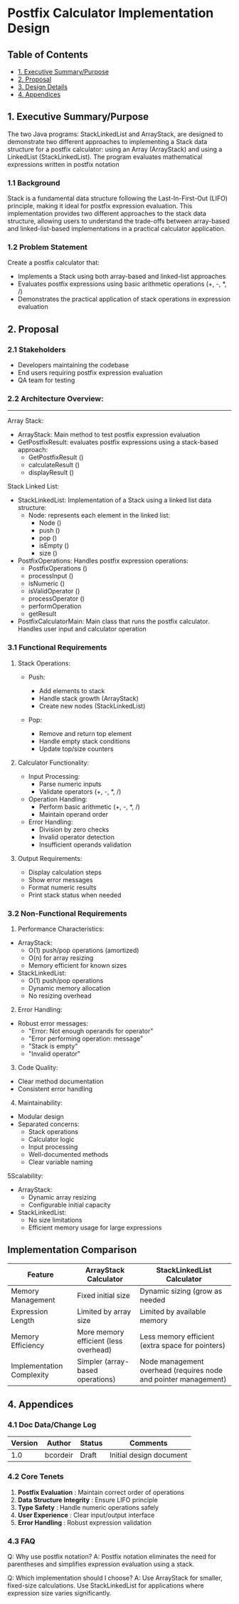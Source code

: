 # Postfix Calculator Implementation Design

## Table of Contents
- [1. Executive Summary/Purpose](#1-executive-summarypurpose)
- [2. Proposal](#2-proposal)
- [3. Design Details](#3-design-details)
- [4. Appendices](#4-appendices)

## 1. Executive Summary/Purpose
The two Java programs: StackLinkedList and ArrayStack, are designed to demonstrate two different approaches to implementing a 
Stack data structure for a postfix calculator: using an Array (ArrayStack) and using a LinkedList (StackLinkedList). 
The program evaluates mathematical expressions written in postfix notation

### 1.1 Background

Stack is a fundamental data structure following the Last-In-First-Out (LIFO) principle, 
making it ideal for postfix expression evaluation. This implementation provides two different 
approaches to the stack data structure, allowing users to understand the trade-offs between array-based and linked-list-based implementations in a practical calculator application.

### 1.2 Problem Statement

Create a postfix calculator that:

- Implements a Stack using both array-based and linked-list approaches
- Evaluates postfix expressions using basic arithmetic operations (+, -, *, /)
- Demonstrates the practical application of stack operations in expression evaluation

## 2. Proposal

### 2.1 Stakeholders

- Developers maintaining the codebase
- End users requiring postfix expression evaluation
- QA team for testing


### 2.2 Architecture Overview:

---
Array Stack:
- ArrayStack: Main method to test postfix expression evaluation
- GetPostfixResult: evaluates postfix expressions using a stack-based approach:
  - GetPostfixResult ()
  - calculateResult ()
  - displayResult ()

Stack Linked List:
- StackLinkedList: Implementation of a Stack using a linked list data structure:
  - Node: represents each element in the linked list:
    - Node ()
    - push ()
    - pop ()
    - isEmpty ()
    - size ()
- PostfixOperations: Handles postfix expression operations:
  - PostfixOperations ()
  - processInput ()
  - isNumeric ()
  - isValidOperator ()
  - processOperator ()
  - performOperation
  - getResult
- PostfixCalculatorMain: Main class that runs the postfix calculator. Handles user input and calculator operation


### 3.1 Functional Requirements

1. Stack Operations:
   - Push:
     - Add elements to stack 
     - Handle stack growth (ArrayStack)
     - Create new nodes (StackLinkedList)

   - Pop:
     - Remove and return top element 
     - Handle empty stack conditions 
     - Update top/size counters

2. Calculator Functionality:
   - Input Processing:
     - Parse numeric inputs 
     - Validate operators (+, -, *, /)
   - Operation Handling:
     - Perform basic arithmetic (+, -, *, /)
     - Maintain operand order 
   - Error Handling:
     - Division by zero checks 
     - Invalid operator detection 
     - Insufficient operands validation
      
3. Output Requirements:
   - Display calculation steps
   - Show error messages 
   - Format numeric results 
   - Print stack status when needed

### 3.2 Non-Functional Requirements

1. Performance Characteristics:
- ArrayStack:
  - O(1) push/pop operations (amortized)
  - O(n) for array resizing 
  - Memory efficient for known sizes
- StackLinkedList:
  - O(1) push/pop operations 
  - Dynamic memory allocation 
  - No resizing overhead

2. Error Handling:
- Robust error messages:
  - "Error: Not enough operands for operator"
  - "Error performing operation: message"
  - "Stack is empty"
  - "Invalid operator"

3. Code Quality:
- Clear method documentation
- Consistent error handling

4. Maintainability:

- Modular design
- Separated concerns:
  - Stack operations 
  - Calculator logic 
  - Input processing 
  - Well-documented methods 
  - Clear variable naming
  
5Scalability:

- ArrayStack:
  - Dynamic array resizing 
  - Configurable initial capacity
- StackLinkedList:
  - No size limitations 
  - Efficient memory usage for large expressions

## Implementation Comparison

| Feature                    | ArrayStack Calculator                 | StackLinkedList Calculator                                      |
|---------------------------|---------------------------------------|-----------------------------------------------------------------|
| Memory Management         | Fixed initial size                    | Dynamic sizing (grow as needed                                  |
| Expression Length         | Limited by array size                 | Limited by available memory                                     |
| Memory Efficiency         | More memory efficient (less overhead) | Less memory efficient (extra space for pointers)                |
| Implementation Complexity | Simpler (array-based operations)      | Node management overhead (requires node and pointer management) |

## 4. Appendices

### 4.1 Doc Data/Change Log

| Version | Author | Status | Comments |
|---------|--------|--------|----------|
| 1.0     | bcordeir | Draft  | Initial design document |

### 4.2 Core Tenets

1. **Postfix Evaluation** : Maintain correct order of operations 
2. **Data Structure Integrity** : Ensure LIFO principle 
3. **Type Safety** : Handle numeric operations safely 
4. **User Experience** : Clear input/output interface 
5. **Error Handling** : Robust expression validation

### 4.3 FAQ

Q: Why use postfix notation?
A: Postfix notation eliminates the need for parentheses and simplifies expression evaluation using a stack.

Q: Which implementation should I choose?
A: Use ArrayStack for smaller, fixed-size calculations. Use StackLinkedList for applications where expression size varies significantly.
